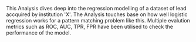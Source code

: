 This Analysis dives deep into the regression modelling of a dataset of lead accquired by institution 'X'. The Analysis touches base on how well logistic regression works for a pattern matching problem like this. Multiple evalution metrics such as ROC, AUC, TPR, FPR have been utilised to check the performance of the model.